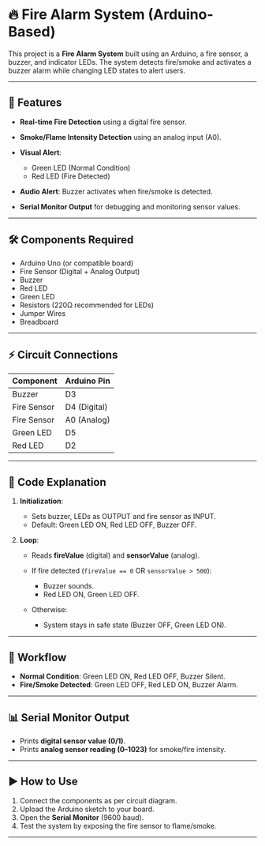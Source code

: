 # 🔥 Fire Alarm System (Arduino-Based)

This project is a **Fire Alarm System** built using an Arduino, a fire sensor, a buzzer, and indicator LEDs. The system detects fire/smoke and activates a buzzer alarm while changing LED states to alert users.

---

## 📌 Features

* **Real-time Fire Detection** using a digital fire sensor.
* **Smoke/Flame Intensity Detection** using an analog input (A0).
* **Visual Alert**:

  * Green LED (Normal Condition)
  * Red LED (Fire Detected)
* **Audio Alert**: Buzzer activates when fire/smoke is detected.
* **Serial Monitor Output** for debugging and monitoring sensor values.

---

## 🛠️ Components Required

* Arduino Uno (or compatible board)
* Fire Sensor (Digital + Analog Output)
* Buzzer
* Red LED
* Green LED
* Resistors (220Ω recommended for LEDs)
* Jumper Wires
* Breadboard

---

## ⚡ Circuit Connections

| Component   | Arduino Pin  |
| ----------- | ------------ |
| Buzzer      | D3           |
| Fire Sensor | D4 (Digital) |
| Fire Sensor | A0 (Analog)  |
| Green LED   | D5           |
| Red LED     | D2           |

---

## 📜 Code Explanation

1. **Initialization**:

   * Sets buzzer, LEDs as OUTPUT and fire sensor as INPUT.
   * Default: Green LED ON, Red LED OFF, Buzzer OFF.

2. **Loop**:

   * Reads **fireValue** (digital) and **sensorValue** (analog).
   * If fire detected (`fireValue == 0` OR `sensorValue > 500`):

     * Buzzer sounds.
     * Red LED ON, Green LED OFF.
   * Otherwise:

     * System stays in safe state (Buzzer OFF, Green LED ON).

---

## 🚦 Workflow

* **Normal Condition**: Green LED ON, Red LED OFF, Buzzer Silent.
* **Fire/Smoke Detected**: Green LED OFF, Red LED ON, Buzzer Alarm.

---

## 📊 Serial Monitor Output

* Prints **digital sensor value (0/1)**.
* Prints **analog sensor reading (0–1023)** for smoke/fire intensity.

---

## ▶️ How to Use

1. Connect the components as per circuit diagram.
2. Upload the Arduino sketch to your board.
3. Open the **Serial Monitor** (9600 baud).
4. Test the system by exposing the fire sensor to flame/smoke.

---
